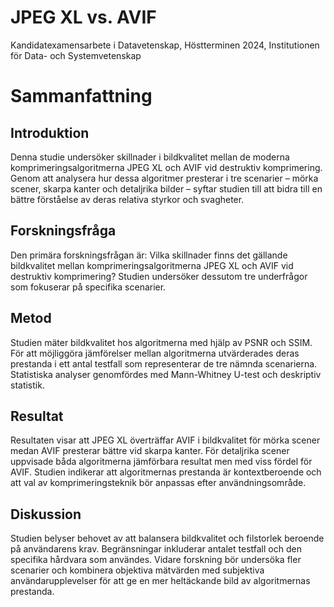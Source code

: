 # JPEG XL vs. AVIF
Kandidatexamensarbete i Datavetenskap, 
Höstterminen 2024,
Institutionen för Data- och Systemvetenskap

# Sammanfattning
## Introduktion
Denna studie undersöker skillnader i bildkvalitet mellan de moderna komprimeringsalgoritmerna JPEG XL och AVIF vid destruktiv komprimering. Genom att analysera hur dessa algoritmer presterar i tre scenarier – mörka scener, skarpa kanter och detaljrika bilder – syftar studien till att bidra till en bättre förståelse av deras relativa styrkor och svagheter.

## Forskningsfråga
Den primära forskningsfrågan är: Vilka skillnader finns det gällande bildkvalitet mellan komprimeringsalgoritmerna JPEG XL och AVIF vid destruktiv komprimering? Studien undersöker dessutom tre underfrågor som fokuserar på specifika scenarier.

## Metod
Studien mäter bildkvalitet hos algoritmerna med hjälp av PSNR och SSIM. För att möjliggöra jämförelser mellan algoritmerna utvärderades deras prestanda i ett antal testfall som representerar de tre nämnda scenarierna. Statistiska analyser genomfördes med Mann-Whitney U-test och deskriptiv statistik.

## Resultat
Resultaten visar att JPEG XL överträffar AVIF i bildkvalitet för mörka scener medan AVIF presterar bättre vid skarpa kanter. För detaljrika scener uppvisade båda algoritmerna jämförbara resultat men med viss fördel för AVIF. Studien indikerar att algoritmernas prestanda är kontextberoende och att val av komprimeringsteknik bör anpassas efter användningsområde.

## Diskussion
Studien belyser behovet av att balansera bildkvalitet och filstorlek beroende på användarens krav. Begränsningar inkluderar antalet testfall och den specifika hårdvara som användes. Vidare forskning bör undersöka fler scenarier och kombinera objektiva mätvärden med subjektiva användarupplevelser för att ge en mer heltäckande bild av algoritmernas prestanda.

